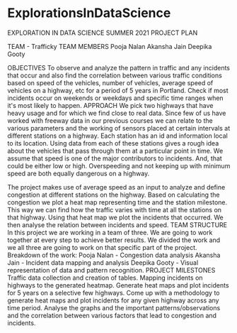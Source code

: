 # ExplorationsInDataScience

EXPLORATION IN DATA SCIENCE
SUMMER 2021
PROJECT PLAN

TEAM  - Trafficky
TEAM MEMBERS
Pooja Nalan
Akansha Jain
Deepika Gooty

OBJECTIVES
To observe and analyze the pattern in traffic and any incidents that occur and also find the correlation between various traffic conditions based on speed of the vehicles, number of vehicles, average speed of vehicles on a highway, etc for a period of 5 years in Portland.
Check if most incidents occur on weekends or weekdays and specific time ranges when it's most likely to happen.
APPROACH
We pick two highways that have heavy usage and for which we find close to real data. Since few of us have worked with freeway data in our previous courses we can relate to the various parameters and the working of sensors placed at certain intervals at different stations on a highway. Each station has an id and information local to its location. Using data from each of these stations gives a rough idea about the vehicles that pass through them at a particular point in time. We assume that speed is one of the major contributors to incidents. And, that could be either low or high. Overspeeding and not keeping up with minimum speed are both equally dangerous on a highway.

The project makes use of average speed as an input to analyze and define congestion at different stations on the highway. Based on calculating the congestion we plot a heat map representing time and the station milestone. This way we can find how the traffic varies with time at all the stations on that highway. Using that heat map we plot the incidents that occurred. We then analyse the relation between incidents and speed. 
TEAM STRUCTURE
In this project we are working in a team of three. We are going to work together at every step to achieve better results. We divided the work and we all three are going to work on that specific part of the project.
Breakdown of the work:
Pooja Nalan - Congestion data analysis
Akansha Jain - Incident data mapping and analysis
Deepika Gooty - Visual representation of data and pattern recognition.
PROJECT MILESTONES
Traffic data collection and creation of tables.
Mapping incidents on highways to the generated heatmap.
Generate heat maps and plot incidents for 5 years on a selective few highways.
Come up with a methodology to generate heat maps and plot incidents for any given highway across any time period.
Analyse the graphs and the important patterns/observations and the correlation between various factors that lead to congestion and incidents.
 
 
